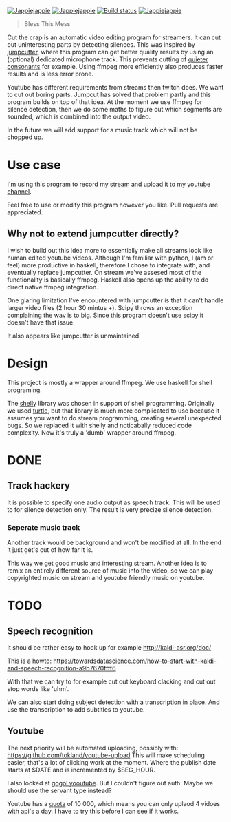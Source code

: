 [![Jappiejappie](https://img.shields.io/badge/twitch.tv-jappiejappie-purple?logo=twitch)](https://www.twitch.tv/jappiejappie)
[![Jappiejappie](https://img.shields.io/badge/youtube-jappieklooster-red?logo=youtube)](https://www.youtube.com/channel/UCQxmXSQEYyCeBC6urMWRPVw)
[![Build status](https://img.shields.io/travis/jappeace/cut-the-crap)](https://travis-ci.org/jappeace/cut-the-crap/builds/)
[![Jappiejappie](https://img.shields.io/badge/discord-jappiejappie-black?logo=discord)](https://discord.gg/Hp4agqy)

> Bless This Mess

Cut the crap is an automatic video editing program for streamers.
It can cut out uninteresting parts by detecting silences.
This was inspired by [jumpcutter](https://github.com/carykh/jumpcutter),
where this program can get better quality results
by using an (optional) dedicated microphone track.
This prevents cutting of [quieter consonants](https://youtu.be/DQ8orIurGxw?t=675)
for example.
Using ffmpeg more efficiently also produces faster results and
is less error prone.

Youtube has different requirements from streams then twitch does.
We want to cut out boring parts.
Jumpcut has solved that problem partly and this program
builds on top of that idea.
At the moment we use ffmpeg for silence detection, 
then we do some maths to figure out which segments are sounded,
which is combined into the output video.

In the future we will add support for a music track
which will not be chopped up.

# Use case
I'm using this program to record my [stream](https://www.twitch.tv/jappiejappie)
and upload it to my
[youtube channel](https://www.youtube.com/channel/UCQxmXSQEYyCeBC6urMWRPVw).

Feel free to use or modify this program however you like.
Pull requests are appreciated.

## Why not to extend jumpcutter directly?
I wish to build out this idea more to essentially
make all streams look like human edited youtube videos.
Although I'm familiar with python,
I (am or feel) more productive in haskell,
therefore I chose to integrate with,
and eventually replace jumpcutter.
On stream we've assesed most of the functionality is basically
ffmpeg.
Haskell also opens up the ability to do direct native ffmpeg
integration.

One glaring limitation I've encountered with jumpcutter is that
it can't handle larger video files (2 hour 30 mintus +).
Scipy throws an exception complaining the wav is to big.
Since this program doesn't use scipy it doesn't have that issue.

It also appears like jumpcutter is unmaintained.

# Design
This project is mostly a wrapper around ffmpeg.
We use haskell for shell programing.

The [shelly](http://hackage.haskell.org/package/shelly) library was chosen in support of shell programming.
Originally we used [turtle](http://hackage.haskell.org/package/turtle),
but that library is much more complicated to use because it assumes you
want to do stream programming,
creating several unexpected bugs.
So we replaced it with shelly and noticabally reduced code complexity.
Now it's truly a 'dumb' wrapper around ffmpeg.

# DONE

## Track hackery
It is possible to specify one audio output as speech track.
This will be used to for silence detection only.
The result is very precize silence detection.

### Seperate music track
Another track would be background and won't be modified at all.
In the end it just get's cut of how far it is.

This way we get good music and interesting stream.
Another idea is to remix an entirely different source of music
into the video, so we can play copyrighted music on stream
and youtube friendly music on youtube.

# TODO

## Speech recognition
It should be rather easy to hook up for example http://kaldi-asr.org/doc/

This is a howto: https://towardsdatascience.com/how-to-start-with-kaldi-and-speech-recognition-a9b7670ffff6

With that we can try to for example cut out keyboard clacking
and cut out stop words like 'uhm'.

We can also start doing subject detection with a transcription in place.
And use the transcription to add subtitles to youtube.

## Youtube
The next priority will be automated uploading, possibly with:
https://github.com/tokland/youtube-upload
This will make scheduling easier,
that's a lot of clicking work at the moment.
Where the publish date starts at $DATE and is incremented by $SEG_HOUR.

I also looked at
[gogol yooutube](http://hackage.haskell.org/package/gogol-youtube).
But I couldn't figure out auth.
Maybe we should use the servant type instead?

Youtube has a [quota](https://developers.google.com/youtube/v3/getting-started#quota)
of 10 000,
which means you can only uplaod 4 vidoes with api's a day.
I have to try this before I can see if it works.

